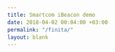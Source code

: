```yaml
---
title: Smartcom iBeacon demo
date: 2018-04-02 00:04:00 +03:00
permalink: "/finita/"
layout: blank
---
```


<html lang="ru" class="fa-events-icons-ready"><!-- Привет, русские хакеры. Денег зашлите лучше, мы хорошее дело делаем, вы же белые хакеры 0x30C3931017C867EfCF60d7d2b57DFe08bC7f7CCD (ETH), 178r6jWZfWJc88qFFgc6NJNgnzK6oSqWvW (BTC) --><head>
    <meta charset="utf-8">
<title>Hot Summer Sale 50% Off</title>
<link rel="icon" href="https://static.wixstatic.com/media/97aa50_f37cb049429d42f9b94024996a079139~mv2.png/v1/fill/w_55,h_55,al_c,lg_1/97aa50_f37cb049429d42f9b94024996a079139~mv2.png" type="image/x-icon">
  <meta name="google-site-verification" content="etbSm07uPvzzEE7_TUfhtZnMnyWOdGudogV4NXqfWrg">
<meta name="yandex-verification" content="b205865322bb578f">
<meta name="yandex-verification" content="c4fdcef24d5464af">
<meta name="author" content="">
<meta name="description" content="1 Сообщество Heisen объединяет активных людей. Мы хотим делиться опытом и учиться новому. Мы быстро растем и самостоятельно решаем любые задачи.">
<meta property="og:title" content="Hot Summer Sale 50% Off">
<meta property="og:description" content="SmartCom - Online insights for offline advertising">
<meta property="og:url" content="https://heisen.me/finita">
<meta property="og:image" content="https://static.wixstatic.com/media/97aa50_f37cb049429d42f9b94024996a079139~mv2.png/v1/fill/w_55,h_55,al_c,lg_1/97aa50_f37cb049429d42f9b94024996a079139~mv2.png">
<meta property="og:site_name" content="Hot Summer Sale">
<meta name="twitter:card" content="summary">
<meta name="twitter:site" content="@heisenhub">
<meta name="twitter:creator" content="@heisenhub">
<meta name="twitter:description" content="Ads by Smartcom: Proudly and gently">
<meta property="fb:admins" content="1312055486">
<meta property="article:publisher" content="1312055486">
<meta property="fb:app_id" content="1419810681377487">

<script async="" src="https://www.google-analytics.com/analytics.js"></script><script type="text/javascript" async="" src="https://mc.yandex.ru/metrika/watch.js"></script><script type="application/ld+json">
    {
      "@context": "http://www.schema.org",
      "@type": "EducationalOrganization",
      "name": "Heisen",
      "url": "https://heisen.me",
      "logo": "https://heisen.me/static/images/heisen_spaces_transparent_logo.png",
      "image": "https://heisen.me/static/images/heisen_spaces_transparent_logo.png",
      "description": "Сообщество Heisen объединяет активных людей. Мы хотим делиться опытом и учиться новому. Мы быстро растем и самостоятельно решаем любые задачи.",
      "address": {
        "@type": "PostalAddress",
        "streetAddress": "3503 Jack Northrop Ave Suite AH761 ",
        "addressLocality": "Hawthorne",
        "addressRegion": "CA",
        "postalCode": "90250",
        "addressCountry": "USA"
      },
      "contactPoint": {
        "@type": "ContactPoint",
        "telephone": "+7 (985) 128-37-08",
        "contactType" : "customer service"
      }
    }
  </script>

  <script src="https://apis.google.com/js/platform.js" async="" defer="" gapi_processed="true">
    {lang: 'ru'}
  </script>
  <meta name="viewport" content="width=device-width, initial-scale=1">
  <script src="https://use.fontawesome.com/fafb9ab347.js"></script><link href="https://use.fontawesome.com/fafb9ab347.css" media="all" rel="stylesheet">
  <link rel="canonical" href="https://heisen.me/">
  <link href="https://fonts.googleapis.com/css?family=Exo+2:100,200,300,400" rel="stylesheet">

  <!-- Favicon part -->
  <!--<link rel="apple-touch-icon" sizes="180x180" href="/assets/images/apple-touch-icon.png">
  <link rel="icon" type="image/png" href="/assets/images/favicon-32x32.png" sizes="32x32">
  <link rel="icon" type="image/png" href="/assets/images/favicon-16x16.png" sizes="16x16">
  <link rel="manifest" href="/assets/images/manifest.json">
  <link rel="mask-icon" href="/assets/images/safari-pinned-tab.svg" color="#00a300">
  <meta name="apple-mobile-web-app-title" content="Heisen.me">
  <meta name="application-name" content="2 Heisen.me">
  <meta name="theme-color" content="#ffffff"> -->

  <!-- Style part -->
  <link rel="stylesheet" href="https://cdnjs.cloudflare.com/ajax/libs/normalize/7.0.0/normalize.css">
  <link rel="stylesheet" href="https://cdnjs.cloudflare.com/ajax/libs/skeleton/2.0.4/skeleton.min.css">
  <link rel="stylesheet" type="text/css" href="/assets/css/custom-heisen.css">
  <link rel="stylesheet" type="text/css" href="/assets/css/custom.css">
  <link href="/assets/css/footer-style.css" rel="stylesheet" media="all">
  <link href="https://maxcdn.bootstrapcdn.com/font-awesome/4.7.0/css/font-awesome.min.css" rel="stylesheet" integrity="sha384-wvfXpqpZZVQGK6TAh5PVlGOfQNHSoD2xbE+QkPxCAFlNEevoEH3Sl0sibVcOQVnN" crossorigin="anonymous">
    <!-- Start of heisenhelp Zendesk Widget script -->
  <iframe src="javascript:false" title="" style="display: none;"></iframe><script>/*<![CDATA[*/window.zEmbed||function(e,t){var n,o,d,i,s,a=[],r=document.createElement("iframe");window.zEmbed=function(){a.push(arguments)},window.zE=window.zE||window.zEmbed,r.src="javascript:false",r.title="",r.role="presentation",(r.frameElement||r).style.cssText="display: none",d=document.getElementsByTagName("script"),d=d[d.length-1],d.parentNode.insertBefore(r,d),i=r.contentWindow,s=i.document;try{o=s}catch(e){n=document.domain,r.src='javascript:var d=document.open();d.domain="'+n+'";void(0);',o=s}o.open()._l=function(){var e=this.createElement("script");n&&(this.domain=n),e.id="js-iframe-async",e.src="https:///assets.zendesk.com/embeddable_framework/main.js",this.t=+new Date,this.zendeskHost="heisenhelp.zendesk.com",this.zEQueue=a,this.body.appendChild(e)},o.write('<body onload="document._l();">'),o.close()}();
  /*]]>*/</script>
  <!-- End of heisenhelp Zendesk Widget script -->
</head>
<body>
   <div class="row container">
  <div class="twelve columns nav-bar">
    <div class="eight columns nav-logo">
      <div class="brand">
        <div class="eight columns brand-name">
          <h5><a href="/" style="text-decoration: none; color: black;">Test</a></h5>
        </div>
      </div>
    </div>
    <div class="four columns nav-buttons">

      <div class="row twelve columns">
        <div class="four columns p-nav">
          <div>
            <a href="/team/" title="">Команда</a>
          </div>
        </div>

        <div class="four columns p-nav">
          <div>
            <a href="/faq/" title="">ФАК</a>
          </div>
        </div>

        <div class="four columns p-nav">
          <div>
            <a href="/annual/" title="">Ануал</a>
          </div>
        </div>
      </div>

    </div>
  </div>
</div>
  <div class="block-1">
  <div class="container">
    <div class="row">
      <div class="twelve columns block-header">
        <!-- <h1 style="color: black;">Test</h1> -->
          <p><img src="/uploads/IMAGE.jpg" alt="IMAGE.jpg" class="fw-center"></p>

<style>   
 .fw-center{    
     margin: 0 auto;    
     display: block;    
     width: 100%;   
 }    
 .button {    
     background-color: #4CAF50; /* Green */   
     border: none;    
     color: white;    
     padding: 15px 32px;    
     text-align: center;    
     text-decoration: none;   
     display: inline-block;   
     font-size: 16px;   
 }
div.row.container, #colophon {
     display: none;
}
 </style>

<p><a class="button fw-center" href="https://wi-fi.ru" style="font-size: 2em; height: 60px;"> Follow me!</a></p>

      </div>
    </div>
  </div>
</div>
  <footer class="block-6" id="colophon">
  <!-- <span style="position: relative;">
    <img src="/assets/images/hole.svg" style="position: absolute; height: 25px; top: -2px; left: 35vw;">
    <img src="/assets/images/sprout.svg" style="position: absolute; height: 25px; top: -20px; left: 95vw;">
  </span> -->
  <div class="container-fluid">
    <div class="four columns footer-icons">
      <a class="twitter-share-button" href="https://twitter.com/intent/tweet?text=@heisenhub%hub20is%20recruiting%20new%20members%20for%20Season%202"><span class="fab fa-twitter footer-icons"></span></a>
      <a href="https://patreon.com/heisen"><span class="fab fa-map-marker footer-icons"></span></a>
      <a href="#"><img src="/assets/icons/heisen_logo_white.png"></a>
      <a href="https://facebook.com/bikov.evgeni" target="_blank"><span class="fab fa-facebook-f footer-icons"></span></a>
      <a href="http://github.com/evgenity" target="_blank"><span class="fab fa-github footer-icons"></span></a><br>
      <span>meow@heisen.me</span><br>
      <span>Heisen © <script data-cfasync="false" src="/cdn-cgi/scripts/d07b1474/cloudflare-static/email-decode.min.js"></script><script>document.write( new Date().getFullYear());</script>2018</span>
    </div>
    <div class="eight columns wrap">
      <div class="col">
        <!-- <b>Проект</b> -->
        <a href="/team/">Команда</a><br>
        <a href="#" class="disabled">Проекты</a><br>
        <a href="/project-ideas">Идеи проектов</a><br>
        <a href="/heisenhub/">@heisenhub</a><br>
      </div>
      <div class="col">
        <!-- <b>Контакты</b> -->
        <a href="#" class="disabled">История</a><br>
        <a href="#" class="disabled">Партнеры</a><br>
        <a href="/podcasts/">Подкасты</a><br>
        <a href="/annual/">Ануал</a><br>
        <a href="/esli-grustno/">Если грустно</a><br>
      </div>
      <div class="col">
        <!-- <b>Поддержка</b> -->
        <a href="/faq/">FAQ</a><br>
        <a href="#" class="disabled">Как доехать</a><br>
        <a href="#" class="disabled">Пресскит</a><br>
        <a href="/kartochka/">Реквизиты</a><br>
        <a href="#" class="disabled">Чем помочь</a><br>
      </div>

    </div>
  </div>
</footer>
    <!-- Yandex.Metrika counter -->
  <script type="text/javascript"> (function (d, w, c) { (w[c] = w[c] || []).push(function() { try { w.yaCounter40177012 = new Ya.Metrika({ id:40177012, clickmap:true, trackLinks:true, accurateTrackBounce:true, webvisor:true, trackHash:true }); } catch(e) { } }); var n = d.getElementsByTagName("script")[0], s = d.createElement("script"), f = function () { n.parentNode.insertBefore(s, n); }; s.type = "text/javascript"; s.async = true; s.src = "https://mc.yandex.ru/metrika/watch.js"; if (w.opera == "[object Opera]") { d.addEventListener("DOMContentLoaded", f, false); } else { f(); } })(document, window, "yandex_metrika_callbacks"); </script> <noscript>&lt;div&gt;&lt;img src="https://mc.yandex.ru/watch/40177012" style="position:absolute; left:-9999px;" alt="ya" /&gt;&lt;/div&gt;</noscript> <!-- /Yandex.Metrika counter -->
  <!-- GoogleAnalytics -->
  <script>
  (function(i,s,o,g,r,a,m){i['GoogleAnalyticsObject']=r;i[r]=i[r]||function(){
  (i[r].q=i[r].q||[]).push(arguments)},i[r].l=1*new Date();a=s.createElement(o),
  m=s.getElementsByTagName(o)[0];a.async=1;a.src=g;m.parentNode.insertBefore(a,m)
  })(window,document,'script','https://www.google-analytics.com/analytics.js','ga');
  ga('create', 'UA-86530898-2', 'auto');
  ga('send', 'pageview');
</script>



<div><iframe id="launcher" tabindex="0" class="zEWidget-launcher zEWidget-launcher--active" style="border: none; background-color: transparent; z-index: 999998; transform: translateZ(0px); position: fixed; opacity: 1; width: 112px; height: 46px; margin: 10px 20px; right: 0px; bottom: 0px; background-position: initial initial; background-repeat: initial initial;"></iframe></div><div><iframe id="webWidget" tabindex="-1" class="zEWidget-webWidget " style="border: none; background-color: transparent; z-index: 999999; transform: translateZ(0px); position: fixed; opacity: 0; width: 357px; margin-left: 15px; margin-right: 15px; height: 15px; right: 0px; bottom: 0px; transition-property: none; transition-duration: 0ms; transition-timing-function: unset; top: -9999px; background-position: initial initial; background-repeat: initial initial;"></iframe></div></body></html>
